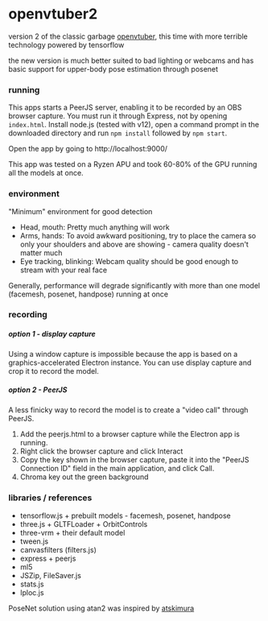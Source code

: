 # openvtuber2

version 2 of the classic garbage [openvtuber](https://github.com/voidedWarranties/openvtuber/), this time with more terrible technology powered by tensorflow

the new version is much better suited to bad lighting or webcams and has basic support for upper-body pose estimation through posenet

### running
This apps starts a PeerJS server, enabling it to be recorded by an OBS browser capture.
You must run it through Express, not by opening `index.html`.
Install node.js (tested with v12), open a command prompt in the downloaded directory and run `npm install` followed by `npm start`.

Open the app by going to http://localhost:9000/

This app was tested on a Ryzen APU and took 60-80% of the GPU running all the models at once.

### environment
"Minimum" environment for good detection

* Head, mouth: Pretty much anything will work
* Arms, hands: To avoid awkward positioning, try to place the camera so only your shoulders and above are showing - camera quality doesn't matter much
* Eye tracking, blinking: Webcam quality should be good enough to stream with your real face

Generally, performance will degrade significantly with more than one model (facemesh, posenet, handpose) running at once

### recording
##### option 1 - display capture
Using a window capture is impossible because the app is based on a graphics-accelerated Electron instance.
You can use display capture and crop it to record the model.
##### option 2 - PeerJS
A less finicky way to record the model is to create a "video call" through PeerJS.
1. Add the peerjs.html to a browser capture while the Electron app is running.
2. Right click the browser capture and click Interact
3. Copy the key shown in the browser capture, paste it into the "PeerJS Connection ID" field in the main application, and click Call.
4. Chroma key out the green background

### libraries / references
* tensorflow.js + prebuilt models - facemesh, posenet, handpose
* three.js + GLTFLoader + OrbitControls
* three-vrm + their default model
* tween.js
* canvasfilters (filters.js)
* express + peerjs
* ml5
* JSZip, FileSaver.js
* stats.js
* lploc.js

PoseNet solution using atan2 was inspired by [atskimura](https://gist.github.com/atskimura/198e558e0eff94774892d4ee9e22f98e)

<!-- ### tested technologies
mostly for any developers who are wondering about this kind of stuff
##### clmtrackr
Across every app I've seen use clmtrackr, results were not consistent enough for purposes like this.
This could probably be improved by training your own models, though.
clmtrackr was fast enough to run on the render loop, and no tweening was needed for it to look smooth.
##### C# - OpenCvSharp + DlibDotNet
I abandoned this combination mostly due to how inconsistent the two libraries are when working together.
The model used, however, was much more consistent than clmtrackr.
The plan was to link the C# app to a three.js based frontend.
##### Python - opencv + dlib
After abandoning the C# combination, I decided to try the same libraries on python.
These results were much easier to use, and alongside libraries like [GazeTracking](https://github.com/antoinelame/GazeTracking) I was able to link this to an old version of the current electron app via UDP.
Due to the delay of even UDP, it was necessary to begin tweening the model rotations to avoid jerkiness.
However, things got a lot more complicated when I tried to add PoseNet.
At this point, building the libraries for Python, and linking the two languages together, had become far too inconvenient to use.
The end product would be a lot harder to distribute, and there is no possibility of hosting it online.
##### Electron - facemesh + posenet + handpose
Facemesh, posenet, and handpose all use models which must be downloaded upon running the application (unless they are distributed alongside it).
However, they together produce a much better solution than previous combinations.
Tweening from the previous solution was kept because running many models could become bottlenecked by the graphics card.
All models were moved to their own worker, meaning the render loop could still run smoothly while inferences were running.
Facemesh is a lot better at keeping the eye keypoints around the user's eyes, meaning it's a lot easier to create consistent blink detection.
It also provides coordinates in 3D, making calculating the rotation much easier.
(It is worth mentioning that Facemesh tends to handle rolling your head pretty poorly).
Starting all the models can take a minute or more, and this is likely due to the way tfjs initializes the models.
Due to this and other tracking issues with posenet and handpose, they are disabled by default. -->
